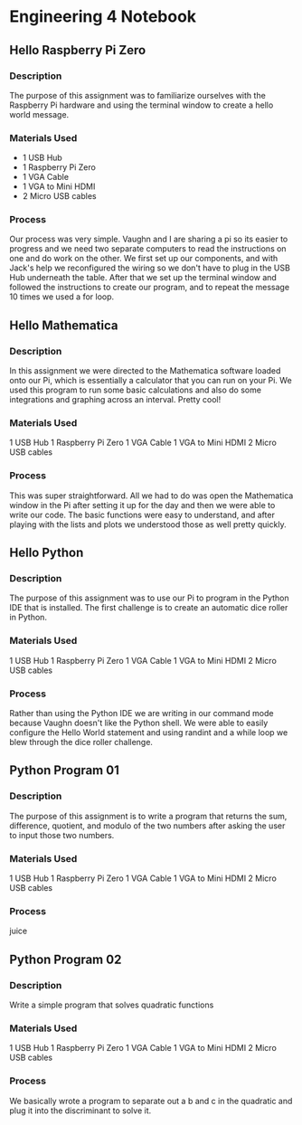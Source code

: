 # Engineering 4 Notebook
## Hello Raspberry Pi Zero

### Description
The purpose of this assignment was to familiarize ourselves with the Raspberry Pi hardware and using the terminal window to create a hello world message.

### Materials Used
* 1 USB Hub
* 1 Raspberry Pi Zero
* 1 VGA Cable
* 1 VGA to Mini HDMI
* 2 Micro USB cables

### Process
Our process was very simple. Vaughn and I are sharing a pi so its easier to progress and we need two separate computers to read the instructions on one and do work on the other. We first set up our components, and with Jack's help we reconfigured the wiring so we don't have to plug in the USB Hub underneath the table. After that we set up the terminal window and followed the instructions to create our program, and to repeat the message 10 times we used a for loop.

## Hello Mathematica

### Description
In this assignment we were directed to the Mathematica software loaded onto our Pi, which is essentially a calculator that you can run on your Pi. We used this program to run some basic calculations and also do some integrations and graphing across an interval. Pretty cool!

### Materials Used
 1 USB Hub
 1 Raspberry Pi Zero
 1 VGA Cable
 1 VGA to Mini HDMI
 2 Micro USB cables

### Process
This was super straightforward. All we had to do was open the Mathematica window in the Pi after setting it up for the day and then we were able to write our code. The basic functions were easy to understand, and after playing with the lists and plots we understood those as well pretty quickly.

## Hello Python

### Description
The purpose of this assignment was to use our Pi to program in the Python IDE that is installed. The first challenge is to create an automatic dice roller in Python.

### Materials Used
 1 USB Hub
 1 Raspberry Pi Zero
 1 VGA Cable
 1 VGA to Mini HDMI
 2 Micro USB cables

### Process
Rather than using the Python IDE we are writing in our command mode because Vaughn doesn't like the Python shell. We were able to easily configure the Hello World statement and using randint and a while loop we blew through the dice roller challenge.

## Python Program 01

### Description
The purpose of this assignment is to write a program that returns the sum, difference, quotient, and modulo of the two numbers after asking the user to input those two numbers.
 
### Materials Used
 1 USB Hub
 1 Raspberry Pi Zero
 1 VGA Cable
 1 VGA to Mini HDMI
 2 Micro USB cables

### Process
juice

## Python Program 02

### Description
Write a simple program that solves quadratic functions

### Materials Used
 1 USB Hub
 1 Raspberry Pi Zero
 1 VGA Cable
 1 VGA to Mini HDMI
 2 Micro USB cables

### Process
We basically wrote a program to separate out a b and c in the quadratic and plug it into the discriminant to solve it.

